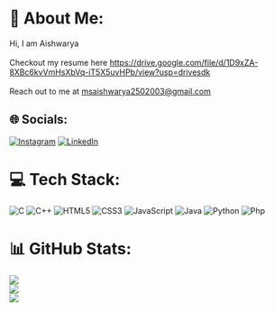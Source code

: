 # 💫 About Me:
Hi, I am Aishwarya<br><br>Checkout my resume here https://drive.google.com/file/d/1D9xZA-8XBc6kvVmHsXbVq-iT5X5uvHPb/view?usp=drivesdk <br><br>Reach out to me at msaishwarya2502003@gmail.com


## 🌐 Socials:
[![Instagram](https://img.shields.io/badge/Instagram-%23E4405F.svg?logo=Instagram&logoColor=white)](https://instagram.com/_aish._warya_) [![LinkedIn](https://img.shields.io/badge/LinkedIn-%230077B5.svg?logo=linkedin&logoColor=white)](https://linkedin.com/in/https://drive.google.com/file/d/1D9xZA-8XBc6kvVmHsXbVq-iT5X5uvHPb/view?usp=drivesdk) 

# 💻 Tech Stack:
![C](https://img.shields.io/badge/c-%2300599C.svg?style=for-the-badge&logo=c&logoColor=white) ![C++](https://img.shields.io/badge/c++-%2300599C.svg?style=for-the-badge&logo=c%2B%2B&logoColor=white) ![HTML5](https://img.shields.io/badge/html5-%23E34F26.svg?style=for-the-badge&logo=html5&logoColor=white) ![CSS3](https://img.shields.io/badge/css3-%231572B6.svg?style=for-the-badge&logo=css3&logoColor=white) ![JavaScript](https://img.shields.io/badge/javascript-%23323330.svg?style=for-the-badge&logo=javascript&logoColor=%23F7DF1E) ![Java](https://img.shields.io/badge/java-%23ED8B00.svg?style=for-the-badge&logo=openjdk&logoColor=white) ![Python](https://img.shields.io/badge/python-3670A0?style=for-the-badge&logo=python&logoColor=ffdd54) ![Php](https://img.shields.io/badge/php-3670A0?style=for-the-badge&logo=php&logoColor=ffdd54)
# 📊 GitHub Stats:
![](https://github-readme-stats.vercel.app/api?username=Aishwarya-m-s&theme=dark&hide_border=false&include_all_commits=false&count_private=false)<br/>
![](https://github-readme-streak-stats.herokuapp.com/?user=Aishwarya-m-s&theme=dark&hide_border=false)<br/>
![](https://github-readme-stats.vercel.app/api/top-langs/?username=Aishwarya-m-s&theme=dark&hide_border=false&include_all_commits=false&count_private=false&layout=compact)

<!-- Proudly created with GPRM ( https://gprm.itsvg.in ) -->
